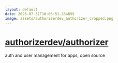 ```yaml
---
layout: default
date: 2025-07-31T10:05:51.284899
image: assets/authorizerdev_authorizer_cropped.png
---
```


# [authorizerdev/authorizer](https://github.com/authorizerdev/authorizer)

auth and user management for apps, open source
